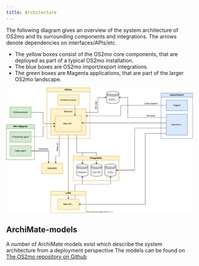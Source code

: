 ```yaml
---
title: Architecture
---
```


The following diagram gives an overview of the system architecture of
OS2mo and its surrounding components and integrations. The arrows denote
dependencies on interfaces/APIs/etc.

-   The yellow boxes consist of the OS2mo core components, that are
    deployed as part of a typical OS2mo installation.
-   The blue boxes are OS2mo import/export integrations.
-   The green boxes are Magenta applications, that are part of the
    larger OS2mo landscape.

![image](../graphics/os2mo.svg)

## ArchiMate-models

A number of ArchiMate models exist which describe the system
architecture from a deployment perspective The models can be found on
[The OS2mo repository on
Github](https://github.com/OS2mo/os2mo-arkitektur)
